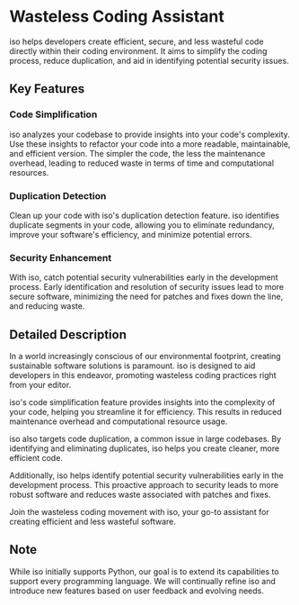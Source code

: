 # Wasteless Coding Assistant

iso helps developers create efficient, secure, and less wasteful code directly within their coding environment. It aims to simplify the coding process, reduce duplication, and aid in identifying potential security issues.

## Key Features

### Code Simplification
iso analyzes your codebase to provide insights into your code's complexity. Use these insights to refactor your code into a more readable, maintainable, and efficient version. The simpler the code, the less the maintenance overhead, leading to reduced waste in terms of time and computational resources.

### Duplication Detection
Clean up your code with iso's duplication detection feature. iso identifies duplicate segments in your code, allowing you to eliminate redundancy, improve your software's efficiency, and minimize potential errors.

### Security Enhancement
With iso, catch potential security vulnerabilities early in the development process. Early identification and resolution of security issues lead to more secure software, minimizing the need for patches and fixes down the line, and reducing waste.

## Detailed Description

In a world increasingly conscious of our environmental footprint, creating sustainable software solutions is paramount. iso is designed to aid developers in this endeavor, promoting wasteless coding practices right from your editor.

iso's code simplification feature provides insights into the complexity of your code, helping you streamline it for efficiency. This results in reduced maintenance overhead and computational resource usage.

iso also targets code duplication, a common issue in large codebases. By identifying and eliminating duplicates, iso helps you create cleaner, more efficient code.

Additionally, iso helps identify potential security vulnerabilities early in the development process. This proactive approach to security leads to more robust software and reduces waste associated with patches and fixes.

Join the wasteless coding movement with iso, your go-to assistant for creating efficient and less wasteful software.

## Note

While iso initially supports Python, our goal is to extend its capabilities to support every programming language. We will continually refine iso and introduce new features based on user feedback and evolving needs.
